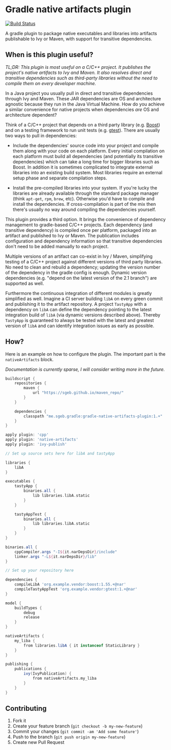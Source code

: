 # Gradle native artifacts plugin

[![Build Status](https://travis-ci.org/sgeb/gradle-native-artifacts-plugin.png?branch=master)](https://travis-ci.org/sgeb/gradle-native-artifacts-plugin)

A gradle plugin to package native executables and libraries into artifacts
publishable to Ivy or Maven, with support for transitive dependencies.

## When is this plugin useful?

*TL;DR: This plugin is most useful on a C/C++ project. It publishes the
project's native artifacts to Ivy and Maven. It also resolves direct and
transitive dependencies such as third-party libraries without the need to
compile them on every developer machine.*

In a Java project you usually pull in direct and transitive dependencies through
Ivy and Maven. These JAR dependencies are OS and architecture agnostic because
they run in the Java Virtual Machine. How do you achieve a similar convenience
for native projects when dependencies *are* OS and architecture dependent?

Think of a C/C++ project that depends on a third party library (e.g.
[Boost](http://www.boost.org/)) and on a testing framework to run unit tests
(e.g. [gtest](https://code.google.com/p/googletest/)). There are usually two
ways to pull in dependencies:

* Include the dependencies' source code into your project and compile them along
  with your code on each platform. Every initial compilation on each platform
  must build all dependencies (and potentially its transitive dependencies)
  which can take a long time for bigger libraries such as Boost. In addition it
  is sometimes complicated to integrate external libraries into an existing
  build system.  Most libraries require an external setup phase and separate
  compilation steps.

* Install the pre-compiled libraries into your system. If you're lucky the
  libraries are already available through the standard package manager (think
  `apt-get`, `rpm`, `brew`, etc). Otherwise you'd have to compile and install
  the dependencies. If cross-compilation is part of the mix then there's usually
  no way around compiling the dependencies yourself.

This plugin provides a third option. It brings the convenience of dependency
management to gradle-based C/C++ projects. Each dependency (and transitive
dependency) is compiled once per platform, packaged into an artifact and
published to Ivy or Maven. The publication includes configuration and dependency
information so that transitive dependencies don't need to be added manually to
each project.

Multiple versions of an artifact can co-exist in Ivy / Maven, simplifying
testing of a C/C++ project against different versions of third party libraries.
No need to clean and rebuild a dependency; updating the version number of the
dependency in the gradle config is enough. Dynamic version dependencies (e.g.
"depend on the latest version of the 2.1 branch") are supported as well.

Furthermore the continuous integration of different modules is greatly
simplified as well. Imagine a CI server building `libA` on every green commit
and publishing it to the artifact repository. A project `TastyApp` with a
dependency on `libA` can define the dependency pointing to the latest
integration build of `libA` (via dynamic versions described above). Thereby
`TastyApp` is guaranteed to always be tested with the latest and greatest
version of `libA` and can identify integration issues as early as possible.

## How?

Here is an example on how to configure the plugin. The important part is the
`nativeArtifacts` block.

*Documentation is currently sparse, I will consider writing more in the future.*

```groovy
buildscript {
    repositories {
        maven {
            url "https://sgeb.github.io/maven_repo/"
        }
    }

    dependencies {
        classpath "me.sgeb.gradle:gradle-native-artifacts-plugin:1.+"
    }
}

apply plugin: 'cpp'
apply plugin: 'native-artifacts'
apply plugin: 'ivy-publish'

// Set up source sets here for libA and tastyApp

libraries {
    libA
}

executables {
    tastyApp {
        binaries.all {
            lib libraries.libA.static
        }
    }

    tastyAppTest {
        binaries.all {
            lib libraries.libA.static
        }
    }
}

binaries.all {
    cppCompiler.args "-I${it.narDepsDir}/include"
    linker.args "-L${it.narDepsDir}/lib"
}

// Set up your repository here

dependencies {
    compileLibA 'org.example.vendor:boost:1.55.+@nar'
    compileTastyAppTest 'org.example.vendor:gtest:1.+@nar'
}

model {
    buildTypes {
        debug
        release
    }
}

nativeArtifacts {
    my_liba {
        from libraries.libA { it instanceof StaticLibrary }
    }
}

publishing {
    publications {
        ivy(IvyPublication) {
            from nativeArtifacts.my_liba
        }
    }
}
```

## Contributing

1. Fork it
2. Create your feature branch (`git checkout -b my-new-feature`)
3. Commit your changes (`git commit -am 'Add some feature'`)
4. Push to the branch (`git push origin my-new-feature`)
5. Create new Pull Request
